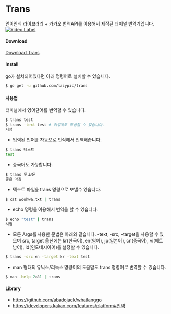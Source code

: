 # Trans
언어인식 라이브러리 + 카카오 번역API를 이용해서 제작된 터미널 번역기입니다.
[![Video Label](https://img.youtube.com/vi/TJIql2iBpzs/0.jpg)](https://youtu.be/TJIql2iBpzs)

#### Download
[Download Trans](https://github.com/lazypic/trans/releases)

#### Install
go가 설치되어있다면 아래 명령어로 설치할 수 있습니다.

```bash
$ go get -u github.com/lazypic/trans
```

#### 사용법
터미널에서 영어단어를 번역할 수 있습니다.

```bash
$ trans test
$ trans -text test # 이렇게도 작성할 수 있습니다.
시험
```

- 입력된 언어를 자동으로 인식해서 번역해줍니다.
```bash
$ trans 테스트
test
```

- 중국어도 가능합니다.
```bash
$ trans 早上好
좋은 아침
```

- 텍스트 파일을 trans 명령으로 보낼수 있습니다.
```bash
$ cat woohwa.txt | trans
```

- echo 명령을 이용해서 번역을 할 수 있습니다.
```bash
$ echo "test" | trans
시험
```

- 모든 Args를 사용한 문법은 아래와 같습니다. -text, -src, -target을 사용할 수 있으며 src, target 옵션에는 kr(한국어), en(영어), jp(일본어), cn(중국어), vi(베트남어), id(인도네시아어)를 설정할 수 있습니다.
```bash
$ trans -src en -target kr -text test
```

- man 형태의 유닉스/리눅스 명령어의 도움말도 trans 명령어로 번역할 수 있습니다.
```bash
$ man -help 2>&1 | trans
```

#### Library
- https://github.com/abadojack/whatlanggo
- https://developers.kakao.com/features/platform#번역
